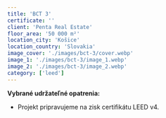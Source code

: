 ```yaml
---
title: 'BCT 3'
certificate: ''
client: 'Penta Real Estate'
floor_area: '50 000 m²'
location_city: 'Košice'
location_country: 'Slovakia'
image_cover: './images/bct-3/cover.webp'
image_1: './images/bct-3/image_1.webp'
image_2: './images/bct-3/image_2.webp'
category: ['leed']
---
```


**Vybrané udržateľné opatrenia:**

- Projekt pripravujeme na zisk certifikátu LEED v4.

